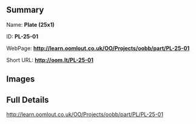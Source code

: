 

## Summary
 
Name: __Plate (25x1)__

ID: __PL-25-01__

WebPage: __http://learn.oomlout.co.uk/OO/Projects/oobb/part/PL-25-01__

Short URL: __http://oom.lt/PL-25-01__


## Images




## Full Details

 http://learn.oomlout.co.uk/OO/Projects/oobb/part/PL/PL-25-01

